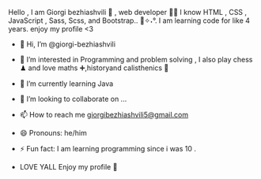 Hello , I am Giorgi bezhiashvili 🧍 , web developer 👨‍💻
I know HTML , CSS , JavaScript , Sass, 
Scss, and Bootstrap.. 📓✧˖°.
I am learning code for like 4 years.
enjoy my profile <3 

- 👋 Hi, I’m @giorgi-bezhiashvili
- 👀 I’m interested in Programming and problem solving , I also play chess ♟ and love maths ➕,historyand calisthenics 💪
- 🌱 I’m currently learning Java
- 💞️ I’m looking to collaborate on ...
- 📫 How to reach me giorgibezhiashvili5@gmail.com
- 😄 Pronouns: he/him
- ⚡ Fun fact: I am learning programming since i was 10 .

- LOVE YALL Enjoy my profile 💞️
<!---
giorgi-bezhiashvili/giorgi-bezhiashvili is a ✨ special ✨ repository because its `README.md` (this file) appears on your GitHub profile.
You can click the Preview link to take a look at your changes.
--->
